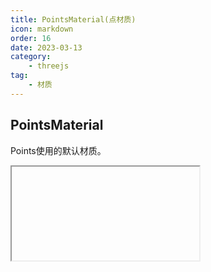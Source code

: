```yaml
---
title: PointsMaterial(点材质)
icon: markdown
order: 16
date: 2023-03-13
category:
    - threejs
tag:
    - 材质
---
```


## PointsMaterial

Points使用的默认材质。

<IFrame url="https://luotainxu-demo.netlify.app/#/threejs/pointsMaterial"/>

## 构造器

### parameters : Object

parameters - (可选)用于定义材质外观的对象，具有一个或多个属性。 材质的任何属性都可以从此处传入(包括从Material继承的任何属性)。

属性color例外，其可以作为十六进制字符串传递，默认情况下为 0xffffff（白色），内部调用Color.set(color)。

## 属性

共有属性请参见其基类[Material](/threejs/材质/材质.md)。

### .alphaMap : Texture

alpha贴图是一张灰度纹理，用于控制整个表面的不透明度。（黑色：完全透明；白色：完全不透明）。 默认值为null。

仅使用纹理的颜色，忽略alpha通道（如果存在）。 对于RGB和RGBA纹理，WebGL渲染器在采样此纹理时将使用绿色通道， 因为在DXT压缩和未压缩RGB 565格式中为绿色提供了额外的精度。 Luminance-only以及luminance/alpha纹理也仍然有效。

### .color : Color

材质的颜色(Color)，默认值为白色 (0xffffff)。

### .fog : Boolean

材质是否受雾影响。默认为true。

### .map : Texture

使用来自Texture的数据设置点的颜色。可以选择包括一个alpha通道，通常与 .transparent或.alphaTest。

### .size : Number

设置点的大小。默认值为1.0。
Will be capped if it exceeds the hardware dependent parameter gl.ALIASED_POINT_SIZE_RANGE.

### .sizeAttenuation : Boolean

指定点的大小是否因相机深度而衰减。（仅限透视摄像头。）默认为true。

## 方法

共有方法请参见其基类[Material](/threejs/材质/材质.md)
